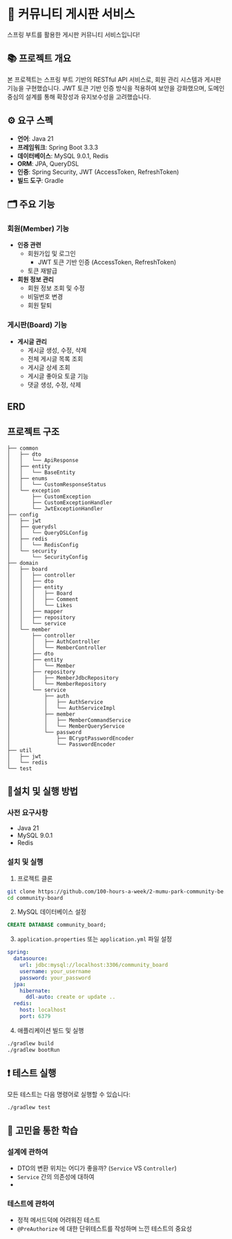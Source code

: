 # 💁 커뮤니티 게시판 서비스

스프링 부트를 활용한 게시판 커뮤니티 서비스입니다!

## 📚 프로젝트 개요

본 프로젝트는 스프링 부트 기반의 RESTful API 서비스로, 회원 관리 시스템과 게시판 기능을 구현했습니다. JWT 토큰 기반 인증 방식을 적용하여 보안을 강화했으며, 도메인
중심의 설계를 통해 확장성과 유지보수성을 고려했습니다.

## ⚙️ 요구 스펙

- **언어**: Java 21
- **프레임워크**: Spring Boot 3.3.3
- **데이터베이스**: MySQL 9.0.1, Redis
- **ORM**: JPA, QueryDSL
- **인증**: Spring Security, JWT (AccessToken, RefreshToken)
- **빌드 도구**: Gradle

## 🗂️ 주요 기능

### 회원(Member) 기능

- **인증 관련**
    - 회원가입 및 로그인
        - JWT 토큰 기반 인증 (AccessToken, RefreshToken)
    - 토큰 재발급
- **회원 정보 관리**
    - 회원 정보 조회 및 수정
    - 비밀번호 변경
    - 회원 탈퇴

### 게시판(Board) 기능

- **게시글 관리**
    - 게시글 생성, 수정, 삭제
    - 전체 게시글 목록 조회
    - 게시글 상세 조회
    - 게시글 좋아요 토글 기능
    - 댓글 생성, 수정, 삭제

## ERD

<!-- ERD 이미지 위치 -->

## 프로젝트 구조

```
├── common
│   ├── dto
│   │   └── ApiResponse
│   ├── entity
│   │   └── BaseEntity
│   ├── enums
│   │   └── CustomResponseStatus
│   └── exception
│       ├── CustomException
│       ├── CustomExceptionHandler
│       └── JwtExceptionHandler
├── config
│   ├── jwt
│   ├── querydsl
│   │   └── QueryDSLConfig
│   ├── redis
│   │   └── RedisConfig
│   └── security
│       └── SecurityConfig
├── domain
│   ├── board
│   │   ├── controller
│   │   ├── dto
│   │   ├── entity
│   │   │   ├── Board
│   │   │   ├── Comment
│   │   │   └── Likes
│   │   ├── mapper
│   │   ├── repository
│   │   └── service
│   └── member
│       ├── controller
│       │   ├── AuthController
│       │   └── MemberController
│       ├── dto
│       ├── entity
│       │   └── Member
│       ├── repository
│       │   ├── MemberJdbcRepository
│       │   └── MemberRepository
│       └── service
│           ├── auth
│           │   ├── AuthService
│           │   └── AuthServiceImpl
│           ├── member
│           │   ├── MemberCommandService
│           │   └── MemberQueryService
│           └── password
│               ├── BCryptPasswordEncoder
│               └── PasswordEncoder
├── util
│   ├── jwt
│   └── redis
└── test
```

## 🏃설치 및 실행 방법

### 사전 요구사항

- Java 21
- MySQL 9.0.1
- Redis

### 설치 및 실행

1. 프로젝트 클론

```bash
git clone https://github.com/100-hours-a-week/2-mumu-park-community-be.git
cd community-board
```

2. MySQL 데이터베이스 설정

```sql
CREATE DATABASE community_board;
```

3. `application.properties` 또는 `application.yml` 파일 설정

```yaml
spring:
  datasource:
    url: jdbc:mysql://localhost:3306/community_board
    username: your_username
    password: your_password
  jpa:
    hibernate:
      ddl-auto: create or update ..
  redis:
    host: localhost
    port: 6379
```

4. 애플리케이션 빌드 및 실행

```bash
./gradlew build
./gradlew bootRun
```

## ❗️ 테스트 실행

모든 테스트는 다음 명령어로 실행할 수 있습니다:

```bash
./gradlew test
```

## 📖 고민을 통한 학습

### 설계에 관하여

- DTO의 변환 위치는 어디가 좋을까? (`Service` VS `Controller`)
- `Service` 간의 의존성에 대하여
-

### 테스트에 관하여

- 정적 메서드덕에 어려워진 테스트
- `@PreAuthorize` 에 대한 단위테스트를 작성하며 느낀 테스트의 중요성